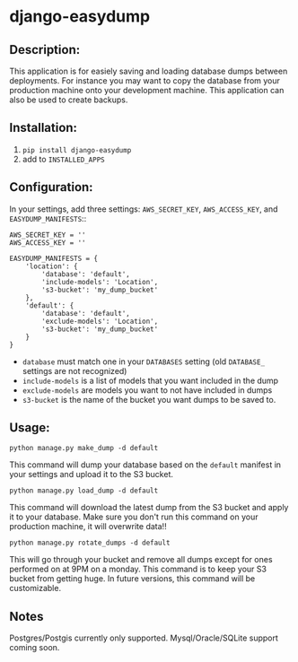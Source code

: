 django-easydump
===============

Description:
------------
This application is for easiely saving and loading database dumps between deployments. For instance you may want to copy the database
from your production machine onto your development machine. This application can also be used to create backups.

Installation:
-------------
1. `pip install django-easydump`
2. add to `INSTALLED_APPS`

Configuration:
--------------
In your settings, add three settings: `AWS_SECRET_KEY`, `AWS_ACCESS_KEY`, and `EASYDUMP_MANIFESTS`::

    AWS_SECRET_KEY = ''
    AWS_ACCESS_KEY = ''

    EASYDUMP_MANIFESTS = {
        'location': {
            'database': 'default',
            'include-models': 'Location',
            's3-bucket': 'my_dump_bucket'
        },
        'default': {
            'database': 'default',
            'exclude-models': 'Location',
            's3-bucket': 'my_dump_bucket'
        }
    }
    
* `database` must match one in your `DATABASES` setting (old `DATABASE_` settings are not recognized)
* `include-models` is a list of models that you want included in the dump
* `exclude-models` are models you want to not have included in dumps
* `s3-bucket` is the name of the bucket you want dumps to be saved to.

Usage:
------
`python manage.py make_dump -d default`

This command will dump your database based on the ``default`` manifest in your settings and upload it to the S3 bucket.

`python manage.py load_dump -d default`

This command will download the latest dump from the S3 bucket and apply it to your database. Make sure you don't run this command on your production machine, it will
overwrite data!!

`python manage.py rotate_dumps -d default`

This will go through your bucket and remove all dumps except for ones performed on at 9PM on a monday. This command is to keep your S3 bucket from
getting huge. In future versions, this command will be customizable.

Notes
-----
Postgres/Postgis currently only supported. Mysql/Oracle/SQLite support coming soon.